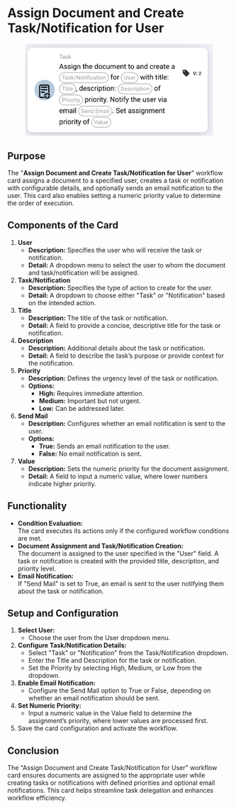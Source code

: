 # Assign Document and Create Task/Notification for User

<figure><img src="../../../../.gitbook/assets/image (13) (1) (2).png" alt="" width="563"><figcaption></figcaption></figure>

## **Purpose**

The "**Assign Document and Create Task/Notification for User**" workflow card assigns a document to a specified user, creates a task or notification with configurable details, and optionally sends an email notification to the user. This card also enables setting a numeric priority value to determine the order of execution.

## **Components of the Card**

1. **User**
   * **Description:** Specifies the user who will receive the task or notification.
   * **Detail:** A dropdown menu to select the user to whom the document and task/notification will be assigned.
2. **Task/Notification**
   * **Description:** Specifies the type of action to create for the user.
   * **Detail:** A dropdown to choose either "Task" or "Notification" based on the intended action.
3. **Title**
   * **Description:** The title of the task or notification.
   * **Detail:** A field to provide a concise, descriptive title for the task or notification.
4. **Description**
   * **Description:** Additional details about the task or notification.
   * **Detail:** A field to describe the task’s purpose or provide context for the notification.
5. **Priority**
   * **Description:** Defines the urgency level of the task or notification.
   * **Options:**
     * **High:** Requires immediate attention.
     * **Medium:** Important but not urgent.
     * **Low:** Can be addressed later.
6. **Send Mail**
   * **Description:** Configures whether an email notification is sent to the user.
   * **Options:**
     * **True:** Sends an email notification to the user.
     * **False:** No email notification is sent.
7. **Value**
   * **Description:** Sets the numeric priority for the document assignment.
   * **Detail:** A field to input a numeric value, where lower numbers indicate higher priority.

## **Functionality**

* **Condition Evaluation:**\
  The card executes its actions only if the configured workflow conditions are met.
* **Document Assignment and Task/Notification Creation:**\
  The document is assigned to the user specified in the "User" field. A task or notification is created with the provided title, description, and priority level.
* **Email Notification:**\
  If "Send Mail" is set to True, an email is sent to the user notifying them about the task or notification.

## **Setup and Configuration**

1. **Select User:**
   * Choose the user from the User dropdown menu.
2. **Configure Task/Notification Details:**
   * Select "Task" or "Notification" from the Task/Notification dropdown.
   * Enter the Title and Description for the task or notification.
   * Set the Priority by selecting High, Medium, or Low from the dropdown.
3. **Enable Email Notification:**
   * Configure the Send Mail option to True or False, depending on whether an email notification should be sent.
4. **Set Numeric Priority:**
   * Input a numeric value in the Value field to determine the assignment’s priority, where lower values are processed first.
5. Save the card configuration and activate the workflow.

## **Conclusion**

The "Assign Document and Create Task/Notification for User" workflow card ensures documents are assigned to the appropriate user while creating tasks or notifications with defined priorities and optional email notifications. This card helps streamline task delegation and enhances workflow efficiency.
